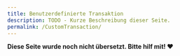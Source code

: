 ```yaml
---
title: Benutzerdefinierte Transaktion
description: TODO - Kurze Beschreibung dieser Seite.
permalink: /CustomTransaction/
---
```


**Diese Seite wurde noch nicht übersetzt. Bitte hilf mit! ❤**
